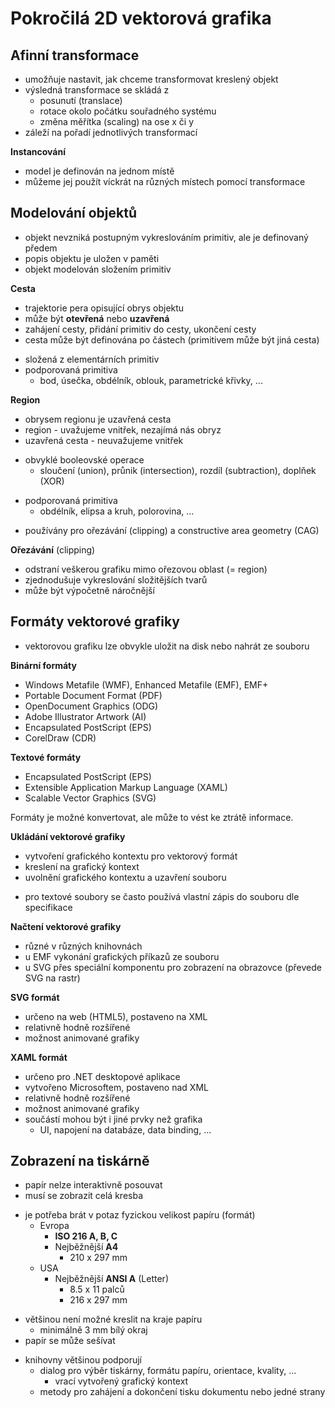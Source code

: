# Pokročilá 2D vektorová grafika

## Afinní transformace

- umožňuje nastavit, jak chceme transformovat kreslený objekt
- výsledná transformace se skládá z
	- posunutí (translace)
	- rotace okolo počátku souřadného systému
	- změna měřítka (scaling) na ose x či y
- záleží na pořadí jednotlivých transformací

**Instancování**
- model je definován na jednom místě
- můžeme jej použít víckrát na různých místech pomocí transformace

## Modelování objektů

- objekt nevzniká postupným vykreslováním primitiv, ale je definovaný předem
- popis objektu je uložen v paměti
- objekt modelován složením primitiv

**Cesta**
- trajektorie pera opisující obrys objektu
- může být **otevřená** nebo **uzavřená**
- zahájení cesty, přidání primitiv do cesty, ukončení cesty
- cesta může být definována po částech (primitivem může být jiná cesta)
+ složená z elementárních primitiv
+ podporovaná primitiva
	+ bod, úsečka, obdélník, oblouk, parametrické křivky, ...

**Region**
- obrysem regionu je uzavřená cesta
- region - uvažujeme vnitřek, nezajímá nás obryz
- uzavřená cesta - neuvažujeme vnitřek
+ obvyklé booleovské operace
	+ sloučení (union), průnik (intersection), rozdíl (subtraction), doplňek (XOR)
- podporovaná primitiva
	- obdélník, elipsa a kruh, polorovina, ...
+ používány pro ořezávání (clipping) a constructive area geometry (CAG)

**Ořezávání** (clipping)
- odstraní veškerou grafiku mimo ořezovou oblast (= region)
- zjednodušuje vykreslování složitějších tvarů
- může být výpočetně náročnější

## Formáty vektorové grafiky

- vektorovou grafiku lze obvykle uložit na disk nebo nahrát ze souboru

**Binární formáty**
- Windows Metafile (WMF), Enhanced Metafile (EMF), EMF+
- Portable Document Format (PDF)
- OpenDocument Graphics (ODG)
- Adobe Illustrator Artwork (AI)
- Encapsulated PostScript (EPS)
- CorelDraw (CDR)

**Textové formáty**
- Encapsulated PostScript (EPS)  
- Extensible Application Markup Language (XAML)  
- Scalable Vector Graphics (SVG)

Formáty je možné konvertovat, ale může to vést ke ztrátě informace.

**Ukládání vektorové grafiky**
- vytvoření grafického kontextu pro vektorový formát
- kreslení na grafický kontext
- uvolnění grafického kontextu a uzavření souboru
+ pro textové soubory se často používá vlastní zápis do souboru dle specifikace

**Načtení vektorové grafiky**
- různé v různých knihovnách
- u EMF vykonání grafických příkazů ze souboru
- u SVG přes speciální komponentu pro zobrazení na obrazovce (převede SVG na rastr)

**SVG formát**
- určeno na web (HTML5), postaveno na XML
- relativně hodně rozšířené
- možnost animované grafiky

**XAML formát**
- určeno pro .NET desktopové aplikace
- vytvořeno Microsoftem, postaveno nad XML
- relativně hodně rozšířené
- možnost animované grafiky
- součástí mohou být i jiné prvky než grafika
	- UI, napojení na databáze, data binding, ...

## Zobrazení na tiskárně

- papír nelze interaktivně posouvat
- musí se zobrazit celá kresba
+ je potřeba brát v potaz fyzickou velikost papíru (formát)
	- Evropa
		- **ISO 216 A, B, C**
		- Nejběžnější **A4**
			- 210 x 297 mm
	- USA
		- Nejběžnější **ANSI A** (Letter)
			- 8.5 x 11 palců
			- 216 x 297 mm
- většinou není možné kreslit na kraje papíru
	- minimálně 3 mm bílý okraj
- papír se může sešívat
+ knihovny většinou podporují
	+ dialog pro výběr tiskárny, formátu papíru, orientace, kvality, ...
		+ vrací vytvořený grafický kontext
	+ metody pro zahájení a dokončení tisku dokumentu nebo jedné strany